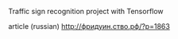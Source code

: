Traffic sign recognition project with Tensorflow

article (russian) <http://фридуин.ство.рф/?p=1863>
